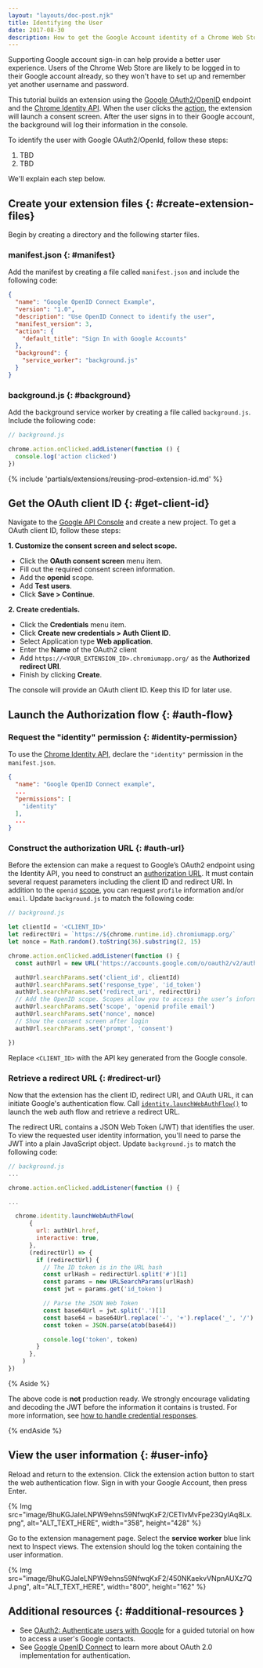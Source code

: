 ```yaml
---
layout: "layouts/doc-post.njk"
title: Identifying the User
date: 2017-08-30
description: How to get the Google Account identity of a Chrome Web Store user.
---
```


Supporting Google account sign-in can help provide a better user experience. Users of the Chrome Web Store are likely to be logged in to their Google account already, so they won't have to set up and remember yet another username and password.

This tutorial builds an extension using the [Google OAuth2/OpenID][google-openid] endpoint and the [Chrome
Identity API][identity-api]. When the user clicks the [action][action], the extension will launch a consent
screen. After the user signs in to their Google account, the background will log their
information in the console.

To identify the user with Google OAuth2/OpenId, follow these steps:

1. TBD
2. TBD

We'll explain each step below.

## Create your extension files {: #create-extension-files}

Begin by creating a directory and the following starter files.

### manifest.json {: #manifest}

Add the manifest by creating a file called `manifest.json` and include the following code:

```json
{
  "name": "Google OpenID Connect Example",
  "version": "1.0",
  "description": "Use OpenID Connect to identify the user",
  "manifest_version": 3,
  "action": {
    "default_title": "Sign In with Google Accounts"
  },
  "background": {
    "service_worker": "background.js"
  }
}
```

### background.js {: #background}

Add the background service worker by creating a file called `background.js`. Include the following code:

```javascript
// background.js

chrome.action.onClicked.addListener(function () {
  console.log('action clicked')
})
```

{% include 'partials/extensions/reusing-prod-extension-id.md' %}

## Get the OAuth client ID {: #get-client-id}

Navigate to the [Google API Console][google-console] and create a new project. To get a OAuth client ID, follow these steps:

**1. Customize the consent screen and select scope.**
   - Click the **OAuth consent screen** menu item.
   - Fill out the required consent screen information.
   - Add the **openid** scope.
   - Add **Test users**.
   - Click **Save > Continue**.
  
**2. Create credentials.**   
   - Click the **Credentials** menu item.
   - Click **Create new credentials > Auth Client ID**.
   - Select Application type **Web application**.
   - Enter the **Name** of the OAuth2 client
   - Add `https://<YOUR_EXTENSION_ID>.chromiumapp.org/` as the **Authorized redirect URI**.
   - Finish by clicking **Create**. 

The console will provide an OAuth client ID. Keep this ID for later use.

## Launch the Authorization flow {: #auth-flow}

### Request the "identity" permission {: #identity-permission}

To use the [Chrome Identity API][identity-api], declare the `"identity"` permission in the `manifest.json`.

```json
{
  "name": "Google OpenID Connect example",
  ...
  "permissions": [
    "identity"
  ],
  ...
}
```

### Construct the authorization URL {: #auth-url}

Before the extension can make a request to Google’s OAuth2 endpoint using the Identity API,
you need to construct an [authorization URL][auth-url]. It must contain several request parameters
including the client ID and redirect URI. In addition to the `openid` [scope][openid-scopes], you can request
`profile` information and/or `email`. Update `background.js` to match the following code:

```javascript
// background.js

let clientId = '<CLIENT_ID>'
let redirectUri = `https://${chrome.runtime.id}.chromiumapp.org/`
let nonce = Math.random().toString(36).substring(2, 15)

chrome.action.onClicked.addListener(function () {
  const authUrl = new URL('https://accounts.google.com/o/oauth2/v2/auth')

  authUrl.searchParams.set('client_id', clientId)
  authUrl.searchParams.set('response_type', 'id_token')
  authUrl.searchParams.set('redirect_uri', redirectUri)
  // Add the OpenID scope. Scopes allow you to access the user’s information.
  authUrl.searchParams.set('scope', 'openid profile email')
  authUrl.searchParams.set('nonce', nonce)
  // Show the consent screen after login
  authUrl.searchParams.set('prompt', 'consent')

})

```

Replace `<CLIENT_ID>` with the API key generated from the Google console. 

### Retrieve a redirect URL {: #redirect-url}

Now that the extension has the client ID, redirect URI, and OAuth URL, it can initiate Google's
authentication flow. Call [`identity.launchWebAuthFlow()`][identity-webauthflow] to launch the web auth flow and
retrieve a redirect URL. 

The redirect URL contains a JSON Web Token (JWT) that identifies the user. To view the requested
user identity information, you'll need to parse the JWT into a plain JavaScript object. Update
`background.js` to match the following code:

```javascript
// background.js
...

chrome.action.onClicked.addListener(function () {

...

  chrome.identity.launchWebAuthFlow(
      {
        url: authUrl.href,
        interactive: true,
      },
      (redirectUrl) => {
        if (redirectUrl) {
          // The ID token is in the URL hash
          const urlHash = redirectUrl.split('#')[1]
          const params = new URLSearchParams(urlHash)
          const jwt = params.get('id_token')

          // Parse the JSON Web Token
          const base64Url = jwt.split('.')[1]
          const base64 = base64Url.replace('-', '+').replace('_', '/')
          const token = JSON.parse(atob(base64))

          console.log('token', token)
        }
      },
    )
})
```

{% Aside %}

The above code is **not** production ready. We strongly encourage validating and decoding the JWT before
the information it contains is trusted. For more information, see [how to handle credential
responses][credential-responses].

{% endAside %}

## View the user information {: #user-info}

Reload and return to the extension. Click the extension action button to start the web authentication flow. Sign in with your Google
Account, then press Enter. 

{% Img src="image/BhuKGJaIeLNPW9ehns59NfwqKxF2/CETlvMvFpe23QyIAq8Lx.png", alt="ALT_TEXT_HERE",
width="358", height="428" %}

Go to the extension management page. Select the **service worker** blue link next to
Inspect views. The extension should log the token containing the user information.

{% Img src="image/BhuKGJaIeLNPW9ehns59NfwqKxF2/450NKaekvVNpnAUXz7QJ.png", alt="ALT_TEXT_HERE",
width="800", height="162" %}

## Additional resources {: #additional-resources }

- See [OAuth2: Authenticate users with Google][oauth-google-contacts] for a guided tutorial on how
  to access a user's Google contacts.
- See [Google OpenID Connect][google-openid] to learn more about OAuth 2.0 implementation for
  authentication.

[action]: /docs/extensions/reference/action/
[auth-url]: https://openid.net/specs/openid-connect-core-1_0.html#AuthRequest
[credential-responses]: https://developers.google.com/identity/gsi/web/guides/handle-credential-responses-js-functions
[google-console]: https://console.developers.google.com
[google-openid]: https://developers.google.com/identity/protocols/oauth2/openid-connect
[identity-api]: /docs/extensions/reference/identity/
[identity-webauthflow]: /docs/extensions/reference/identity/#method-launchWebAuthFlow
[oauth-google-contacts]: /docs/extensions/mv3/tut_oauth/
[openid-scopes]: https://openid.net/specs/openid-connect-core-1_0.html#StandardClaims
